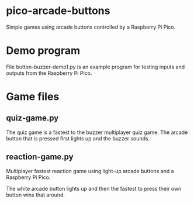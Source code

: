 # pico-arcade-buttons
Simple games using arcade buttons controlled by a Raspberry Pi Pico.

# Demo program

File button-buzzer-demo1.py is an example program for testing inputs and outputs from the Raspberry Pi Pico.

# Game files

## quiz-game.py

The quiz game is a fastest to the buzzer multiplayer quiz game. The arcade button that is pressed first lights up and the buzzer sounds.

## reaction-game.py

Multiplayer fastest reaction game using light-up arcade buttons and a Raspberry Pi Pico.

The white arcade button lights up and then the fastest to press their own button wins that around. 